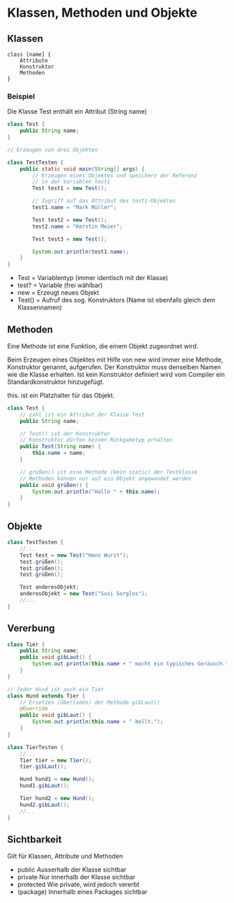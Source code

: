 # Klassen, Methoden und Objekte
## Klassen
```
class [name] {
    Attribute
    Konstruktor
    Methoden
}
```

### Beispiel
Die Klasse Test enthält ein Attribut (String name)
```JAVA
class Test {
    public String name;
}

// Erzeugen von drei Objekten

class TestTesten {
    public static void main(String[] args) {
        // Erzeugen eines Objektes und speichern der Referenz
        // in der Variablen test1
        Test test1 = new Test();

        // Zugriff auf das Attribut des test1-Objektes
        test1.name = "Mark Müller";

        Test test2 = new Test();
        test2.name = "Kerstin Meier";

        Test test3 = new Test();

        System.out.println(test1.name);
    }
}
```
* Test = Variablentyp (immer identisch mit der Klasse)
* test? = Variable (frei wählbar)
* new  = Erzeugt neues Objekt
* Test() = Aufruf des sog. Konstruktors (Name ist ebenfalls gleich dem Klassennamen)

## Methoden
Eine Methode ist eine Funktion, die einem Objekt zugeordnet wird.

Beim Erzeugen eines Objektes mit Hilfe von new wird immer eine Methode, Konstruktor genannt, aufgerufen. Der Konstruktor muss denselben Namen wie die Klasse erhalten. Ist kein Konstruktor definiert wird vom Compiler ein Standardkonstruktor hinzugefügt.

this. ist ein Platzhalter für das Objekt.
```JAVA
class Test {
    // zahl ist ein Attribut der Klasse Test
    public String name;

    // Test() ist der Konstruktor
    // Konstruktor dürfen keinen Rückgabetyp erhalten
    public Test(String name) {
        this.name = name;
    }

    // grüßen() ist eine Methode (kein static) der Testklasse
    // Methoden können nur auf ein Objekt angewendet werden
    public void grüßen() {
        System.out.println("Hallo " + this.name);
    }
}
```

## Objekte
```JAVA
class TestTesten {
    //...
    Test test = new Test("Hans Wurst");
    test.grüßen();
    test.grüßen();
    test.grüßen();

    Test anderesObjekt;
    anderesObjekt = new Test("Susi Sorglos");
    //...
}
```

## Vererbung
```JAVA
class Tier {
    public String name;
    public void gibLaut() {
        System.out.println(this.name + " macht ein typisches Geräusch.");
    }
}

// Jeder Hund ist auch ein Tier
class Hund extends Tier {
    // Ersetzen (Überladen) der Methode gibLaut()
    @Override
    public void gibLaut() {
        System.out.println(this.name + " bellt.");
    }
}

class TierTesten {
    //...
    Tier tier = new Tier();
    tier.gibLaut();

    Hund hund1 = new Hund();
    hund1.gibLaut();

    Tier hund2 = new Hund();
    hund2.gibLaut();
    //...
}
```

## Sichtbarkeit
Gilt für Klassen, Attribute und Methoden
* public        Ausserhalb der Klasse sichtbar
* private       Nur innerhalb der Klasse sichtbar
* protected     Wie private, wird jedoch vererbt
* (package)     Innerhalb eines Packages sichtbar
